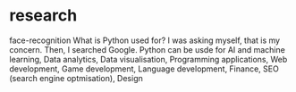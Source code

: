 # research
face-recognition
What is Python used for? I was asking myself, that is my concern. Then, I searched Google.
Python can be usde for 
AI and machine learning, 
Data analytics, 
Data visualisation, 
Programming applications, 
Web development, 
Game development, 
Language development, 
Finance, 
SEO (search engine optmisation), 
Design
